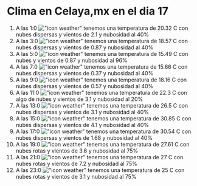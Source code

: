 # Clima en Celaya,mx en el dia 17

1. A las 1:0 !["icon weather"](http://openweathermap.org/img/w/03n.png) tenemos una temperatura de 20.32 C con nubes dispersas y  vientos de 2.1 y nubosidad al 40%
1. A las 3:0 !["icon weather"](http://openweathermap.org/img/w/03n.png) tenemos una temperatura de 18.57 C con nubes dispersas y  vientos de 0.87 y nubosidad al 40%
1. A las 5:0 !["icon weather"](http://openweathermap.org/img/w/04n.png) tenemos una temperatura de 15.49 C con nubes y  vientos de 0.87 y nubosidad al 96%
1. A las 7:0 !["icon weather"](http://openweathermap.org/img/w/03n.png) tenemos una temperatura de 15.66 C con nubes dispersas y  vientos de 0.37 y nubosidad al 40%
1. A las 9:0 !["icon weather"](http://openweathermap.org/img/w/03d.png) tenemos una temperatura de 18.16 C con nubes dispersas y  vientos de 0.57 y nubosidad al 40%
1. A las 11:0 !["icon weather"](http://openweathermap.org/img/w/02d.png) tenemos una temperatura de 22.3 C con algo de nubes y  vientos de 3.1 y nubosidad al 20%
1. A las 13:0 !["icon weather"](http://openweathermap.org/img/w/03d.png) tenemos una temperatura de 26.5 C con nubes dispersas y  vientos de 3.1 y nubosidad al 40%
1. A las 15:0 !["icon weather"](http://openweathermap.org/img/w/03d.png) tenemos una temperatura de 30.85 C con nubes dispersas y  vientos de 4.1 y nubosidad al 40%
1. A las 17:0 !["icon weather"](http://openweathermap.org/img/w/03d.png) tenemos una temperatura de 30.54 C con nubes dispersas y  vientos de 1.68 y nubosidad al 40%
1. A las 19:0 !["icon weather"](http://openweathermap.org/img/w/04n.png) tenemos una temperatura de 27.61 C con nubes rotas y  vientos de 3.6 y nubosidad al 75%
1. A las 21:0 !["icon weather"](http://openweathermap.org/img/w/04n.png) tenemos una temperatura de 27 C con nubes rotas y  vientos de 7.2 y nubosidad al 75%
1. A las 23:0 !["icon weather"](http://openweathermap.org/img/w/04n.png) tenemos una temperatura de 25 C con nubes rotas y  vientos de 3.1 y nubosidad al 75%
